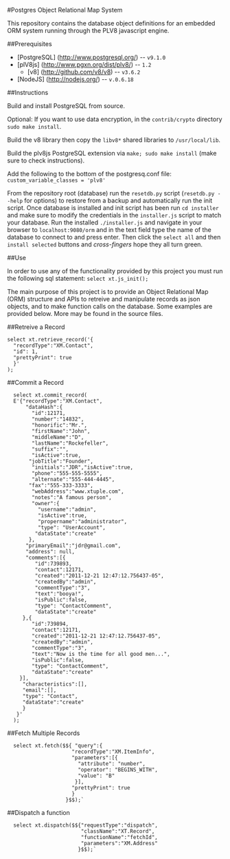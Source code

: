 #Postgres Object Relational Map System

This repository contains the database object definitions for an embedded ORM system running through the PLV8 javascript engine.

##Prerequisites

 * [PostgreSQL] (http://www.postgresql.org/) -- `v9.1.0`
 * [plV8js] (http://www.pgxn.org/dist/plv8/) -- `1.2`
   - [v8] (http://github.com/v8/v8) -- `v3.6.2`
 * [NodeJS] (http://nodejs.org/) -- `v.0.6.18`

##Instructions

Build and install PostgreSQL from source.

Optional: If you want to use data encryption, in the `contrib/crypto` directory `sudo make install`. 

Build the v8 library then copy the `libv8*` shared libraries to `/usr/local/lib`.  

Build the plv8js PostgreSQL extension via `make; sudo make install` (make sure to check instructions).  

Add the following to the bottom of the postgresq.conf file:
  `custom_variable_classes = 'plv8'`

From the repository root (database) run the `resetdb.py` script (`resetdb.py --help` for options) to restore from a backup and automatically run the init script. Once database is installed and init script has been run `cd installer` and make sure to modify the credentials in the `installer.js` script to match your database. Run the installed `./installer.js` and navigate in your browser to `localhost:9080/orm` and in the text field type the name of the database to connect to and press enter. Then click the `select all` and then `install selected` buttons and *cross-fingers* hope they all turn green.

##Use

In order to use any of the functionality provided by this project you must run the following sql statement: `select xt.js_init();`

The main purpose of this project is to provide an Object Relational Map (ORM) structure and APIs to retreive and manipulate records as json objects, and to make function calls on the database. Some examples are provided below. More may be found in the source files.

##Retreive a Record

    select xt.retrieve_record('{
      "recordType":"XM.Contact", 
      "id": 1,
      "prettyPrint": true
      }'
    );

##Commit a Record

      select xt.commit_record(
      E'{"recordType":"XM.Contact",
          "dataHash":{
            "id":12171,
            "number":"14832",
            "honorific":"Mr.",
            "firstName":"John",
            "middleName":"D",
            "lastName":"Rockefeller",
            "suffix":"",
            "isActive":true,
           "jobTitle":"Founder",
            "initials":"JDR","isActive":true,
            "phone":"555-555-5555",
            "alternate":"555-444-4445",
           "fax":"555-333-3333",
            "webAddress":"www.xtuple.com",
            "notes":"A famous person",
            "owner":{
              "username":"admin",
              "isActive":true,
              "propername":"administrator",
              "type": "UserAccount",
             "dataState":"create"
           },
          "primaryEmail":"jdr@gmail.com",
          "address": null,
          "comments":[{
             "id":739893,
             "contact":12171,
             "created":"2011-12-21 12:47:12.756437-05",
             "createdBy":"admin", 
             "commentType":"3",
             "text":"booya!",
             "isPublic":false,
             "type": "ContactComment",
             "dataState":"create"
         },{
            "id":739894,
            "contact":12171,
            "created":"2011-12-21 12:47:12.756437-05",
            "createdBy":"admin", 
            "commentType":"3",
            "text":"Now is the time for all good men...",
            "isPublic":false,
            "type": "ContactComment",
            "dataState":"create"
        }],
         "characteristics":[],
         "email":[],
         "type": "Contact",
         "dataState":"create"
         }
       }'
      );

##Fetch Multiple Records

      select xt.fetch($${ "query":{
                         "recordType":"XM.ItemInfo",
                         "parameters":[{
                           "attribute": "number",
                           "operator": "BEGINS_WITH",
                           "value": "B"
                          }], 
                         "prettyPrint": true
                         }
                       }$$);`
                       
##Dispatch a function

      select xt.dispatch($${"requestType":"dispatch",
                            "className":"XT.Record",
                            "functionName":"fetchId",
                            "parameters":"XM.Address"
                           }$$);`
